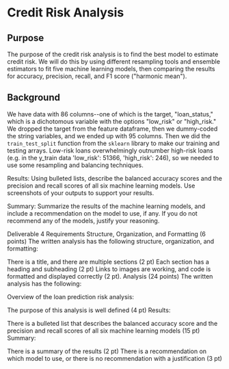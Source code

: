 # Credit Risk Analysis

## Purpose
The purpose of the credit risk analysis is to find the best model to estimate credit risk. We will do this by using different resampling tools and ensemble estimators to fit five machine learning models, then comparing the results for accuracy, precision, recall, and F1 score ("harmonic mean"). 

## Background 
We have data with 86 columns--one of which is the target, "loan_status," which is a dichotomous variable with the options "low_risk" or "high_risk." We dropped the target from the feature dataframe, then we dummy-coded the string variables, and we ended up with 95 columns. Then we did the `train_test_split` function from the `sklearn` library to make our training and testing arrays. Low-risk loans overwhelmingly outnumber high-risk loans (e.g. in the y_train data 'low_risk': 51366, 'high_risk': 246), so we needed to use some resampling and balancing techniques. 

Results: Using bulleted lists, describe the balanced accuracy scores and the precision and recall scores of all six machine learning models. Use screenshots of your outputs to support your results.

Summary: Summarize the results of the machine learning models, and include a recommendation on the model to use, if any. If you do not recommend any of the models, justify your reasoning.

Deliverable 4 Requirements
Structure, Organization, and Formatting (6 points)
The written analysis has the following structure, organization, and formatting:

There is a title, and there are multiple sections (2 pt)
Each section has a heading and subheading (2 pt)
Links to images are working, and code is formatted and displayed correctly (2 pt).
Analysis (24 points)
The written analysis has the following:

Overview of the loan prediction risk analysis:

The purpose of this analysis is well defined (4 pt)
Results:

There is a bulleted list that describes the balanced accuracy score and the precision and recall scores of all six machine learning models (15 pt)
Summary:

There is a summary of the results (2 pt)
There is a recommendation on which model to use, or there is no recommendation with a justification (3 pt)
